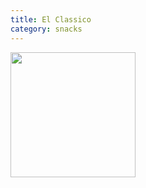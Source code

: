 ```yaml
---
title: El Classico
category: snacks
---
```

<img src="https://s23991.pcdn.co/wp-content/uploads/fly-images/227035/churros-fp-400x400-c.jpg" class="img-card-top"  style="height:200px;" >
